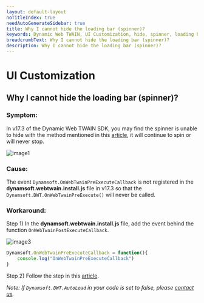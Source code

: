```yaml
---
layout: default-layout
noTitleIndex: true
needAutoGenerateSidebar: true
title: Why I cannot hide the loading bar (spinner)?
keywords: Dynamic Web TWAIN, UI Customization, hide, spinner, loading bar
breadcrumbText: Why I cannot hide the loading bar (spinner)?
description: Why I cannot hide the loading bar (spinner)?
---
```


# UI Customization

## Why I cannot hide the loading bar (spinner)?

### Symptom:
In v17.3 of the Dynamic Web TWAIN SDK, you may find the spinner is unable to hide with the method mentioned in this [article](/_articles/extended-usage/ui-customization.md#loading-bar-and-backdrop), it will continue to spin or will never stop.

![image1](/assets/imgs/unable_hide_spinner_spinner.png)

### Cause:
The event `Dynamsoft.OnWebTwainPreExecuteCallback` is not registered in the **dynamsoft.webtwain.install.js** file in v17.3 so that the `Dynamsoft.DWT.OnWebTwainPreExecute()` will never be called.


### Workaround:
Step 1) In the **dynamsoft.webtwain.install.js** file, add the event behind the function `OnWebTwainPostExecuteCallback`.

![image3](/assets/imgs/unable_hide_spinner_install_code2.png)

````javascript
Dynamsoft.OnWebTwainPreExecuteCallback = function(){
    console.log("OnWebTwainPreExecuteCallback")
}
````

Step 2) Follow the step in this [article](/_articles/extended-usage/ui-customization.md#loading-bar-and-backdrop).


*Note: If `Dynamsoft.DWT.AutoLoad` in your code is set to false, please <a href="https://www.dynamsoft.com/company/contact/" target="_blank">contact us</a>.*
